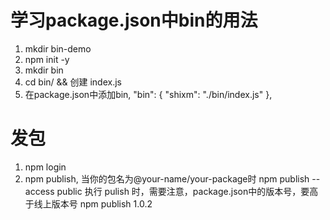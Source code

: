 # 学习package.json中bin的用法

1. mkdir bin-demo
2. npm init -y
3. mkdir bin
4. cd bin/ && 创建 index.js
5. 在package.json中添加bin, "bin": { "shixm": "./bin/index.js" },
# 发包
1. npm login 
2. npm publish, 当你的包名为@your-name/your-package时 npm publish --access public
执行 pulish 时，需要注意，package.json中的版本号，要高于线上版本号
npm publish 1.0.2

